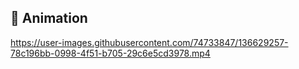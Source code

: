







## :movie_camera: Animation 
https://user-images.githubusercontent.com/74733847/136629257-78c196bb-0998-4f51-b705-29c6e5cd3978.mp4



